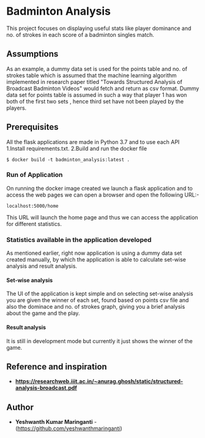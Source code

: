 # Badminton Analysis

This project focuses on displaying useful stats like player dominance and no. of strokes in each score of a badminton singles match.

## Assumptions

As an example, a dummy data set is used for the points table and no. of strokes table which is assumed that the machine learning algorithm implemented in research paper titled "Towards Structured Analysis of Broadcast Badminton Videos" would fetch and return as csv format.
Dummy data set for points table is assumed in such a way that player 1 has won both of the first two sets , hence third set have not been played by the players.

## Prerequisites

All the flask applications are made in Python 3.7 and to use each API
1.Install requirements.txt.
2.Build and run the docker file
```
$ docker build -t badminton_analysis:latest .
```
### Run of Application

On running the docker image created we launch a flask application and to access the web pages we can open a browser and open the following URL:-
```
localhost:5000/home
```
This URL will launch the home page and thus we can access the application for different statistics.

### Statistics available in the application developed

As mentioned earlier, right now application is using a dummy data set created manually, by which the application is able to calculate set-wise analysis and result analysis. 
#### Set-wise analysis
The UI of the application is kept simple and on selecting set-wise analysis you are given the winner of each set, found based on points csv file and also the dominace and no. of strokes graph, giving you a brief analysis about the game and the play.

#### Result analysis
It is still in development mode but currently it just shows the winner of the game.

## Reference and inspiration
* **https://researchweb.iiit.ac.in/~anurag.ghosh/static/structured-analysis-broadcast.pdf**

## Author
* **Yeshwanth Kumar Maringanti** - (https://github.com/yeshwanthmaringanti)
